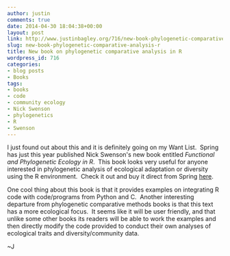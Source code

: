 ```yaml
---
author: justin
comments: true
date: 2014-04-30 18:04:38+00:00
layout: post
link: http://www.justinbagley.org/716/new-book-phylogenetic-comparative-analysis-r
slug: new-book-phylogenetic-comparative-analysis-r
title: New book on phylogenetic comparative analysis in R
wordpress_id: 716
categories:
- blog posts
- Books
tags:
- books
- code
- community ecology
- Nick Swenson
- phylogenetics
- R
- Swenson
---
```


I just found out about this and it is definitely going on my Want List.  Spring has just this year published Nick Swenson's new book entitled _Functional and Phylogenetic Ecology in R_.  This book looks very useful for anyone interested in phylogenetic analysis of ecological adaptation or diversity using the R environment.  Check it out and buy it direct from Spring [here](http://www.springer.com/statistics/computational+statistics/book/978-1-4614-9541-3).

One cool thing about this book is that it provides examples on integrating R code with code/programs from Python and C.  Another interesting departure from phylogenetic comparative methods books is that this text has a more ecological focus.  It seems like it will be user friendly, and that unlike some other books its readers will be able to work the examples and then directly modify the code provided to conduct their own analyses of ecological traits and diversity/community data.

~J
